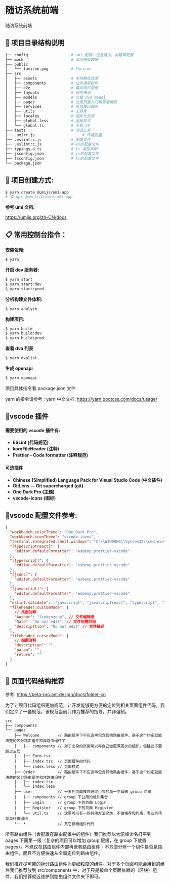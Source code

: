 # 随访系统前端

随访系统前端

## 📙 项目目录结构说明

```bash
├── config                   # umi 配置，包含路由，构建等配置
├── mock                     # 本地模拟数据
├── public
│   └── favicon.png          # Favicon
├── src
│   ├── assets               # 本地静态资源
│   ├── components           # 业务通用组件
│   ├── e2e                  # 集成测试用例
│   ├── layouts              # 通用布局
│   ├── models               # 全局 dva model
│   ├── pages                # 业务页面入口和常用模板
│   ├── services             # 后台接口服务
│   ├── utils                # 工具库
│   ├── locales              # 国际化资源
│   ├── global.less          # 全局样式
│   └── global.ts            # 全局 JS
├── tests                    # 测试工具
├── .umirc.js                     # 环境变量
├── .eslintrc.js             # 配置文件
├── .eslintrc.js             # es的配置文件
├── typings.d.ts             # ts 类型声明
├── jsconfig.json            # js的配置文件
├── tsconfig.json            # ts的配置文件
└── package.json
```

## 📗 项目创建方式:

```bash
$ yarn create @umijs/umi-app
# 或 npx @umijs/create-umi-app
```

**参考 umi 文档:**

https://umijs.org/zh-CN/docs

## 📋 常用控制台指令：

**安装依赖:**

```bash
$ yarn
```

**开启 dev 服务器:**

```bash
$ yarn start
$ yarn start:dev
$ yarn start:prod
```

**分析构建文件体积:**

```bash
$ yarn analyze
```

**构建项目:**

```bash
$ yarn build
$ yarn build:dev
$ yarn build:prod
```

**查看 dva 列表**

```bash
$ yarn dvalist
```

**生成 openapi**

```bash
$ yarn openapi
```

项目具体指令看 package.json 文件

yarn 的指令请参考 : yarn 中文文档: https://yarn.bootcss.com/docs/usage/

## 🎈vscode 插件

#### 需要使用的 vscode 插件有:

- **ESLint (代码规范)**
- **koroFileHeader (注释)**
- **Prettier - Code formatter (注释规范)**

#### 可选插件

- **Chinese (Simplified) Language Pack for Visual Studio Code (中文插件)**
- **GitLens — Git supercharged (git)**
- **One Dark Pro (主题)**
- **vscode-icons (图标)**

## 📃vscode 配置文件参考:

```json
{
  "workbench.colorTheme": "One Dark Pro",
  "workbench.iconTheme": "vscode-icons",
  "terminal.integrated.shell.windows": "C:\\WINDOWS\\System32\\cmd.exe",
  "[typescriptreact]": {
    "editor.defaultFormatter": "esbenp.prettier-vscode"
  },
  "[typescript]": {
    "editor.defaultFormatter": "esbenp.prettier-vscode"
  },
  "[jsonc]": {
    "editor.defaultFormatter": "esbenp.prettier-vscode"
  },
  "[javascript]": {
    "editor.defaultFormatter": "esbenp.prettier-vscode"
  },
  "eslint.validate": ["javascript", "javascriptreact", "typescript", "typescriptreact"],
  "fileheader.customMade": {
    // 头部注释
    "Author": "linkenzone", // 文件编辑者
    "Date": "Do not edit", // 文件创建时间
    "Descripttion": "Do not edit" // 文件描述
  },
  "fileheader.cursorMode": {
    // 函数注释
    "description": "",
    "param": "",
    "return": ""
  }
}
```

## 🔵 页面代码结构推荐

参考: https://beta-pro.ant.design/docs/folder-cn

为了让项目代码组织更加规范，让开发能够更方便的定位到相关页面组件代码，我们定义了一套规范，该规范当前只作为推荐的指导，并非强制。

```
src
├── components
└── pages
    ├── Welcome        // 路由组件下不应该再包含其他路由组件，基于这个约定就能清楚的区分路由组件和非路由组件了
    |   ├── components // 对于复杂的页面可以再自己做更深层次的组织，但建议不要超过三层
    |   ├── Form.tsx
    |   ├── index.tsx  // 页面组件的代码
    |   └── index.less // 页面样式
    ├── Order          // 路由组件下不应该再包含其他路由组件，基于这个约定就能清楚的区分路由组件和非路由组件了
    |   ├── index.tsx
    |   └── index.less
    ├── user           // 一系列页面推荐通过小写的单一字母做 group 目录
    |   ├── components // group 下公用的组件集合
    |   ├── Login      // group 下的页面 Login
    |   ├── Register   // group 下的页面 Register
    |   └── util.ts    // 这里可以有一些共用方法之类，不做推荐和约束，看业务场景自行做组织
    └── *              // 其它页面组件代码
```

所有路由组件（会配置在路由配置中的组件）我们推荐以大驼峰命名打平到 pages 下面第一级（复杂的项目可以增加 group 层级，在 group 下放置 pages）。不建议在路由组件内部再嵌套路由组件 - 不方便分辨一个组件是否是路由组件，而且不方便快速从全局定位到路由组件。

我们推荐尽可能的拆分路由组件为更细粒度的组件，对于多个页面可能会用到的组件我们推荐放到 src/components 中，对于只是被单个页面依赖的（区块）组件，我们推荐就近维护到路由组件文件夹下即可。
